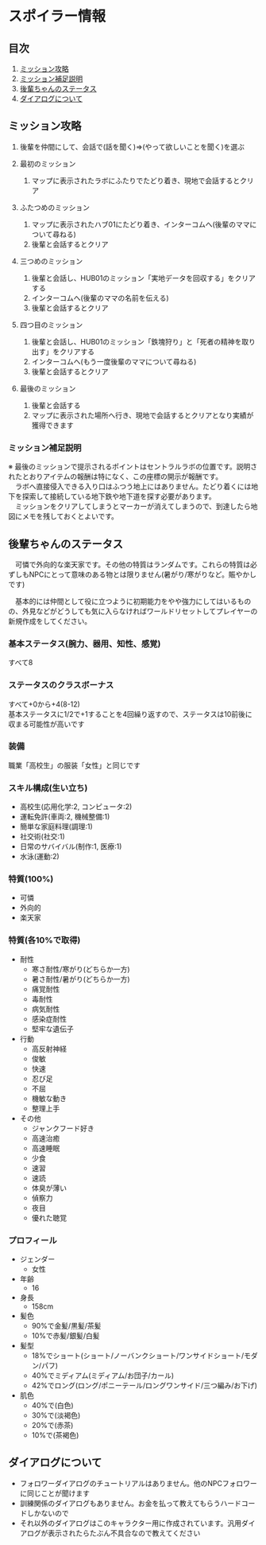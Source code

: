 # スポイラー情報
## 目次
1. [ミッション攻略](#ミッション攻略)
1. [ミッション補足説明](#ミッション補足説明)
1. [後輩ちゃんのステータス](#後輩ちゃんのステータス)
1. [ダイアログについて](#ダイアログについて)

## ミッション攻略
 1. 後輩を仲間にして、会話で(話を聞く)⇒(やって欲しいことを聞く)を選ぶ
 1. 最初のミッション
	1. マップに表示されたラボにふたりでたどり着き、現地で会話するとクリア
	  
 1. ふたつめのミッション
	1. マップに表示されたハブ01にたどり着き、インターコムへ(後輩のママについて尋ねる)
	1. 後輩と会話するとクリア
	
 1. 三つめのミッション
	1. 後輩と会話し、HUB01のミッション「実地データを回収する」をクリアする
	1. インターコムへ(後輩のママの名前を伝える)
	1. 後輩と会話するとクリア
	
 1. 四つ目のミッション
	1. 後輩と会話し、HUB01のミッション「鉄塊狩り」と「死者の精神を取り出す」をクリアする
	1. インターコムへ(もう一度後輩のママについて尋ねる)
	1. 後輩と会話するとクリア
	
 1. 最後のミッション
	1. 後輩と会話する
	1. マップに表示された場所へ行き、現地で会話するとクリアとなり実績が獲得できます
	
### ミッション補足説明
※ 最後のミッションで提示されるポイントはセントラルラボの位置です。説明されたとおりアイテムの報酬は特になく、この座標の開示が報酬です。<br/>
　ラボへ直接侵入できる入り口はふつう地上にはありません。たどり着くには地下を探索して接続している地下鉄や地下道を探す必要があります。<br/>
　ミッションをクリアしてしまうとマーカーが消えてしまうので、到達したら地図にメモを残しておくとよいです。
　
## 後輩ちゃんのステータス
　可憐で外向的な楽天家です。その他の特質はランダムです。これらの特質は必ずしもNPCにとって意味のある物とは限りません(暑がり/寒がりなど。賑やかしです)

　基本的には仲間として役に立つように初期能力をやや強力にしてはいるものの、外見などがどうしても気に入らなければワールドリセットしてプレイヤーの新規作成をしてください。

### 基本ステータス(腕力、器用、知性、感覚)
すべて8

### ステータスのクラスボーナス
 すべて+0から+4(8-12)<br/>
 基本ステータスに1/2で+1することを4回繰り返すので、ステータスは10前後に収まる可能性が高いです<br/>

### 装備
職業「高校生」の服装「女性」と同じです

### スキル構成(生い立ち) 
  - 高校生(応用化学:2, コンピュータ:2)
  - 運転免許(車両:2, 機械整備:1)
  - 簡単な家庭料理(調理:1)
  - 社交術(社交:1)
  - 日常のサバイバル(制作:1, 医療:1)
  - 水泳(運動:2)

### 特質(100%)
  - 可憐
  - 外向的
  - 楽天家

### 特質(各10%で取得)
- 耐性
  - 寒さ耐性/寒がり(どちらか一方)
  - 暑さ耐性/暑がり(どちらか一方)
  - 痛覚耐性
  - 毒耐性
  - 病気耐性
  - 感染症耐性
  - 堅牢な遺伝子
- 行動
  - 高反射神経
  - 俊敏
  - 快速
  - 忍び足
  - 不屈
  - 機敏な動き
  - 整理上手
- その他
  - ジャンクフード好き
  - 高速治癒
  - 高速睡眠
  - 少食
  - 速習
  - 速読
  - 体臭が薄い
  - 偵察力
  - 夜目
  - 優れた聴覚

### プロフィール
- ジェンダー
  - 女性
- 年齢
  - 16
- 身長
  - 158cm
- 髪色
  - 90%で金髪/黒髪/茶髪
  - 10%で赤髪/銀髪/白髪
- 髪型
  - 18%でショート(ショート/ノーバンクショート/ワンサイドショート/モダン/パフ)
  - 40%でミディアム(ミディアム/お団子/カール)
  - 42%でロング(ロング/ポニーテール/ロングワンサイド/三つ編み/お下げ)
- 肌色
  - 40%で(白色)
  - 30%で(淡褐色)
  - 20%で(赤茶)
  - 10%で(茶褐色)

## ダイアログについて
- フォロワーダイアログのチュートリアルはありません。他のNPCフォロワーに同じことが聞けます
- 訓練関係のダイアログもありません。お金を払って教えてもらうハードコードしかないので
- それ以外のダイアログはこのキャラクター用に作成されています。汎用ダイアログが表示されたらたぶん不具合なので教えてください